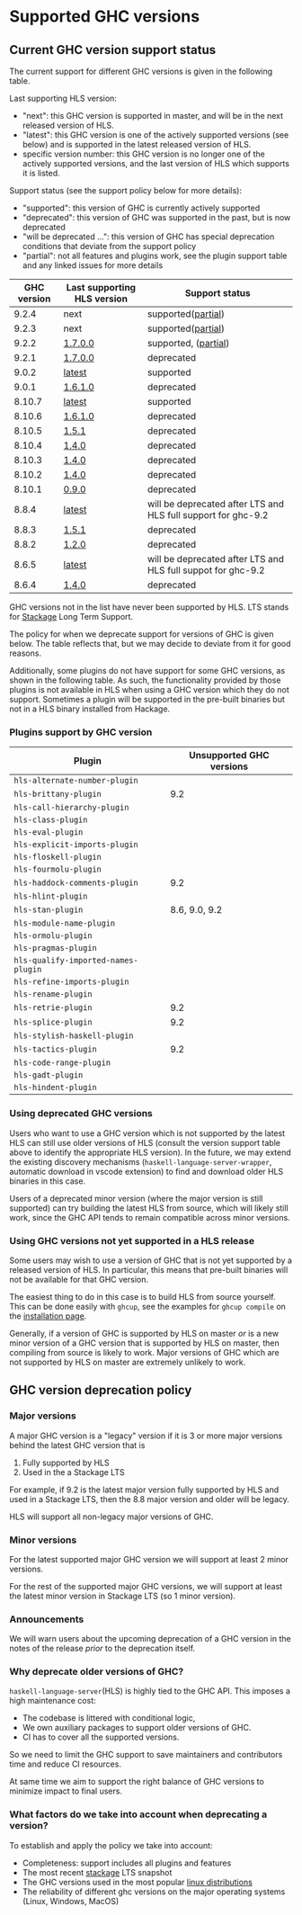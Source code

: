 # Supported GHC versions

## Current GHC version support status

The current support for different GHC versions is given in the following table.

Last supporting HLS version:
- "next": this GHC version is supported in master, and will be in the next released version of HLS.
- "latest": this GHC version is one of the actively supported versions (see below) and is supported in the latest released version of HLS.
- specific version number: this GHC version is no longer one of the actively supported versions, and the last version of HLS which supports it is listed.

Support status (see the support policy below for more details):
- "supported": this version of GHC is currently actively supported
- "deprecated": this version of GHC was supported in the past, but is now deprecated
- "will be deprecated ...": this version of GHC has special deprecation conditions that deviate from the support policy
- "partial": not all features and plugins work, see the plugin support table and any linked issues for more details

| GHC version | Last supporting HLS version                                                                                                                              | Support status                                                                         |
| ----------- | -------------------------------------------------------------------------------------------------------------------------------------------------------- | -------------------------------------------------------------------------------------- |
| 9.2.4       | next                                                                                                                                                     | supported([partial](https://github.com/haskell/haskell-language-server/issues/2982)) |
| 9.2.3       | next                                                                                                                                                     | supported([partial](https://github.com/haskell/haskell-language-server/issues/2982)) |
| 9.2.2       | [1.7.0.0](https://github.com/haskell/haskell-language-server/releases/tag/1.7.0.0)                                                                             | supported, ([partial](https://github.com/haskell/haskell-language-server/issues/2982)) |
| 9.2.1       | [1.7.0.0](https://github.com/haskell/haskell-language-server/releases/tag/1.7.0.0)                                                                       | deprecated                                                                             |
| 9.0.2       | [latest](https://github.com/haskell/haskell-language-server/releases/latest)                                                                             | supported                                                                              |
| 9.0.1       | [1.6.1.0](https://github.com/haskell/haskell-language-server/releases/tag/1.6.1.0)                                                                       | deprecated                                                                             |
| 8.10.7      | [latest](https://github.com/haskell/haskell-language-server/releases/latest)                                                                             | supported                                                                              |
| 8.10.6      | [1.6.1.0](https://github.com/haskell/haskell-language-server/releases/tag/1.6.1.0)                                                                       | deprecated                                                                             |
| 8.10.5      | [1.5.1](https://github.com/haskell/haskell-language-server/releases/tag/1.5.1)                                                                           | deprecated                                                                             |
| 8.10.4      | [1.4.0](https://github.com/haskell/haskell-language-server/releases/tag/1.4.0)                                                                           | deprecated                                                                             |
| 8.10.3      | [1.4.0](https://github.com/haskell/haskell-language-server/releases/tag/1.4.0)                                                                           | deprecated                                                                             |
| 8.10.2      | [1.4.0](https://github.com/haskell/haskell-language-server/releases/tag/1.4.0)                                                                           | deprecated                                                                             |
| 8.10.1      | [0.9.0](https://github.com/haskell/haskell-language-server/releases/tag/0.9.0)                                                                           | deprecated                                                                             |
| 8.8.4       | [latest](https://github.com/haskell/haskell-language-server/releases/latest)                                                                             | will be deprecated after LTS and HLS full support for ghc-9.2                          |
| 8.8.3       | [1.5.1](https://github.com/haskell/haskell-language-server/releases/1.5.1)                                                                               | deprecated                                                                             |
| 8.8.2       | [1.2.0](https://github.com/haskell/haskell-language-server/releases/tag/1.2.0)                                                                           | deprecated                                                                             |
| 8.6.5       | [latest](https://github.com/haskell/haskell-language-server/releases/latest)                                                                             | will be deprecated after LTS and HLS full suppot for ghc-9.2                           |
| 8.6.4       | [1.4.0](https://github.com/haskell/haskell-language-server/releases/tag/1.4.0)                                                                           | deprecated                                                                             |


GHC versions not in the list have never been supported by HLS. LTS stands for [Stackage](https://www.stackage.org/) Long Term Support.

The policy for when we deprecate support for versions of GHC is given below. The table reflects that, but we may decide to deviate from it for good reasons.

Additionally, some plugins do not have support for some GHC versions, as shown in the following table.
As such, the functionality provided by those plugins is not available in HLS when using a GHC version which they do not support.
Sometimes a plugin will be supported in the pre-built binaries but not in a HLS binary installed from Hackage.

### Plugins support by GHC version

| Plugin                              | Unsupported GHC versions |
|-------------------------------------|--------------------------|
| `hls-alternate-number-plugin`       |                          |
| `hls-brittany-plugin`               | 9.2                      |
| `hls-call-hierarchy-plugin`         |                          |
| `hls-class-plugin`                  |                          |
| `hls-eval-plugin`                   |                          |
| `hls-explicit-imports-plugin`       |                          |
| `hls-floskell-plugin`               |                          |
| `hls-fourmolu-plugin`               |                          |
| `hls-haddock-comments-plugin`       | 9.2                      |
| `hls-hlint-plugin`                  |                          |
| `hls-stan-plugin`                   | 8.6, 9.0, 9.2            |
| `hls-module-name-plugin`            |                          |
| `hls-ormolu-plugin`                 |                          |
| `hls-pragmas-plugin`                |                          |
| `hls-qualify-imported-names-plugin` |                          |
| `hls-refine-imports-plugin`         |                          |
| `hls-rename-plugin`                 |                          |
| `hls-retrie-plugin`                 | 9.2                      |
| `hls-splice-plugin`                 | 9.2                      |
| `hls-stylish-haskell-plugin`        |                          |
| `hls-tactics-plugin`                | 9.2                      |
| `hls-code-range-plugin`             |                          |
| `hls-gadt-plugin`                   |                          |
| `hls-hindent-plugin`                |                          |

### Using deprecated GHC versions

Users who want to use a GHC version which is not supported by the latest HLS can still use older versions of HLS (consult the version support table above to identify the appropriate HLS version).
In the future, we may extend the existing discovery mechanisms (`haskell-language-server-wrapper`, automatic download in vscode extension) to find and download older HLS binaries in this case.

Users of a deprecated minor version (where the major version is still supported) can try building the latest HLS from source, which will likely still work, since the GHC API tends to remain compatible across minor versions.

### Using GHC versions not yet supported in a HLS release

Some users may wish to use a version of GHC that is not yet supported by a released version of HLS.
In particular, this means that pre-built binaries will not be available for that GHC version.

The easiest thing to do in this case is to build HLS from source yourself.
This can be done easily with `ghcup`, see the examples for `ghcup compile` on the [installation page](./installation.md).

Generally, if a version of GHC is supported by HLS on master _or_ is a new minor version of a GHC version that is supported by HLS on master, then compiling from source is likely to work.
Major versions of GHC which are not supported by HLS on master are extremely unlikely to work.

## GHC version deprecation policy

### Major versions

A major GHC version is a "legacy" version if it is 3 or more major versions behind the latest GHC version that is

1. Fully supported by HLS
2. Used in the a Stackage LTS

For example, if 9.2 is the latest major version fully supported by HLS and used in a Stackage LTS, then the 8.8 major version and older will be legacy.

HLS will support all non-legacy major versions of GHC.

### Minor versions

For the latest supported major GHC version we will support at least 2 minor versions.

For the rest of the supported major GHC versions, we will support at least the latest minor version in Stackage LTS (so 1 minor version).

### Announcements

We will warn users about the upcoming deprecation of a GHC version in the notes of the release *prior* to the deprecation itself.

### Why deprecate older versions of GHC?

`haskell-language-server`(HLS) is highly tied to the GHC API. This imposes a high maintenance cost:

- The codebase is littered with conditional logic,
- We own auxiliary packages to support older versions of GHC.
- CI has to cover all the supported versions.

So we need to limit the GHC support to save maintainers and contributors time and reduce CI resources.

At same time we aim to support the right balance of GHC versions to minimize impact to final users.

### What factors do we take into account when deprecating a version?

To establish and apply the policy we take into account:

- Completeness: support includes all plugins and features
- The most recent [stackage](https://www.stackage.org/) LTS snapshot
- The GHC versions used in the most popular [linux distributions](https://repology.org/project/ghc/versions)
- The reliability of different ghc versions on the major operating systems (Linux, Windows, MacOS)
